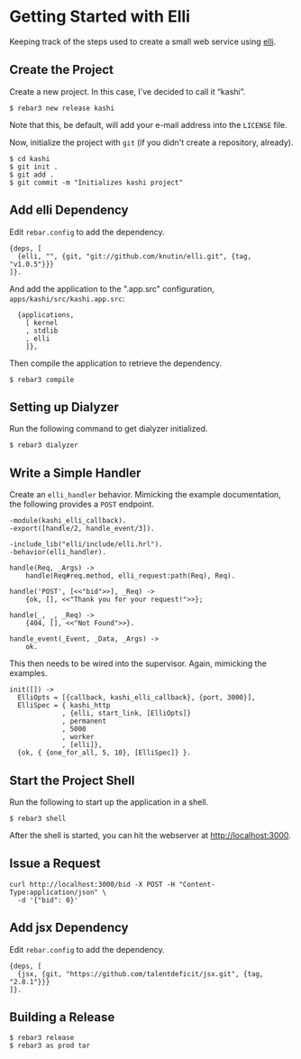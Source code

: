 # Getting Started with Elli

Keeping track of the steps used to create a small web service using
[elli](https://github.com/knutin/elli).

## Create the Project

Create a new project. In this case, I've decided to call it “kashi”.

    $ rebar3 new release kashi

Note that this, be default, will add your e-mail address into the `LICENSE`
file.

Now, initialize the project with `git` (if you didn't create a repository, already).

    $ cd kashi
    $ git init .
    $ git add .
    $ git commit -m "Initializes kashi project"

## Add elli Dependency

Edit `rebar.config` to add the dependency.
```
{deps, [
  {elli, "", {git, "git://github.com/knutin/elli.git", {tag, "v1.0.5"}}}
]}.
```

And add the application to the ".app.src" configuration,
`apps/kashi/src/kashi.app.src`:
```
  {applications,
    [ kernel
    , stdlib
    , elli
    ]},
```

Then compile the application to retrieve the dependency.

    $ rebar3 compile

## Setting up Dialyzer

Run the following command to get dialyzer initialized.

    $ rebar3 dialyzer

## Write a Simple Handler

Create an `elli_handler` behavior. Mimicking the example documentation, the
following provides a `POST` endpoint.
```
-module(kashi_elli_callback).
-export([handle/2, handle_event/3]).

-include_lib("elli/include/elli.hrl").
-behavior(elli_handler).

handle(Req, _Args) ->
	handle(Req#req.method, elli_request:path(Req), Req).

handle('POST', [<<"bid">>], _Req) ->
	{ok, [], <<"Thank you for your request!">>};

handle(_, _, _Req) ->
	{404, [], <<"Not Found">>}.

handle_event(_Event, _Data, _Args) ->
	ok.
```

This then needs to be wired into the supervisor. Again, mimicking the examples.
```
init([]) ->
  ElliOpts = [{callback, kashi_elli_callback}, {port, 3000}],
  ElliSpec = { kashi_http
             , {elli, start_link, [ElliOpts]}
             , permanent
             , 5000
             , worker
             , [elli]},
  {ok, { {one_for_all, 5, 10}, [ElliSpec]} }.
```

## Start the Project Shell

Run the following to start up the application in a shell.

    $ rebar3 shell

After the shell is started, you can hit the webserver at
[http://localhost:3000](http://localhost:3000).

## Issue a Request

```
curl http://localhost:3000/bid -X POST -H "Content-Type:application/json" \
  -d '{"bid": 0}'
```

## Add jsx Dependency

Edit `rebar.config` to add the dependency.
```
{deps, [
  {jsx, {git, "https://github.com/talentdeficit/jsx.git", {tag, "2.8.1"}}}
]}.
```

## Building a Release

    $ rebar3 release
    $ rebar3 as prod tar
